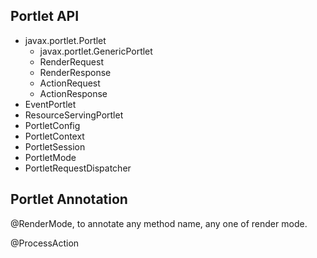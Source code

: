 ## Portlet API

+ javax.portlet.Portlet
  + javax.portlet.GenericPortlet
  + RenderRequest
  + RenderResponse
  + ActionRequest
  + ActionResponse
+ EventPortlet
+ ResourceServingPortlet
+ PortletConfig
+ PortletContext
+ PortletSession
+ PortletMode
+ PortletRequestDispatcher



## Portlet Annotation

@RenderMode, to annotate any method name,  any one of render mode.

@ProcessAction

